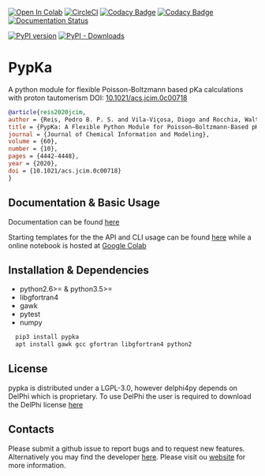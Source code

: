 [![Open In Colab](https://colab.research.google.com/assets/colab-badge.svg)](https://colab.research.google.com/github/mms-fcul/PypKa/blob/master/pypka/example/notebook/pypka.ipynb) [![CircleCI](https://circleci.com/gh/mms-fcul/PypKa.svg?style=svg)](https://circleci.com/gh/mms-fcul/PypKa) [![Codacy Badge](https://app.codacy.com/project/badge/Grade/59a058e4bf0846f18d9d1f6b16a4a0e5)](https://www.codacy.com/gh/mms-fcul/PypKa/dashboard?utm_source=github.com&amp;utm_medium=referral&amp;utm_content=mms-fcul/PypKa&amp;utm_campaign=Badge_Grade) [![Codacy Badge](https://api.codacy.com/project/badge/Coverage/77db3bc226c94625acd3cea0e14c23ad)](https://www.codacy.com/app/pedrishi/PypKa?utm_source=github.com&utm_medium=referral&utm_content=mms-fcul/PypKa&utm_campaign=Badge_Coverage) [![Documentation Status](https://readthedocs.org/projects/pypka/badge/?version=latest)](https://pypka.readthedocs.io/en/latest/?badge=latest)

[![PyPI version](https://badge.fury.io/py/pypKa.svg)](https://badge.fury.io/py/pypKa)  [![PyPI - Downloads](https://img.shields.io/pypi/dm/pypKa)](https://badge.fury.io/py/pypKa)

# PypKa

A python module for flexible Poisson-Boltzmann based pKa calculations with proton tautomerism
DOI: <a href="https://doi.org/10.1021/acs.jcim.0c00718">10.1021/acs.jcim.0c00718</a>

```bibtex
@article{reis2020jcim,
author = {Reis, Pedro B. P. S. and Vila-Viçosa, Diogo and Rocchia, Walter and Machuqueiro, Miguel},
title = {PypKa: A Flexible Python Module for Poisson–Boltzmann-Based pKa Calculations},
journal = {Journal of Chemical Information and Modeling},
volume = {60},
number = {10},
pages = {4442-4448},
year = {2020},
doi = {10.1021/acs.jcim.0c00718}
}
```

## Documentation & Basic Usage

  Documentation can be found [here](https://pypka.readthedocs.io/en/latest/)

  Starting templates for the the API and CLI usage can be found [here](https://pypka.readthedocs.io/en/latest/example.html) while a online notebook is hosted at [Google Colab](https://colab.research.google.com/github/mms-fcul/PypKa/blob/master/pypka/example/notebook/pypka.ipynb)

## Installation & Dependencies

* python2.6>= & python3.5>=
* libgfortran4
* gawk
* pytest
* numpy

```bash
  pip3 install pypka
  apt install gawk gcc gfortran libgfortran4 python2
```

## License

  pypka is distributed under a LGPL-3.0, however delphi4py depends on
  DelPhi which is proprietary. To use DelPhi the user is required to
  download the DelPhi license
  [here](https://honiglab.c2b2.columbia.edu/software/cgi-bin/software.pl?input=DelPhi)

## Contacts

  Please submit a github issue to report bugs and to request new features.
  Alternatively you may find the developer [here](mailto:pdreis@fc.ul.pt). Please visit ou [website](http://mms.rd.ciencias.ulisboa.pt/) for more information.
